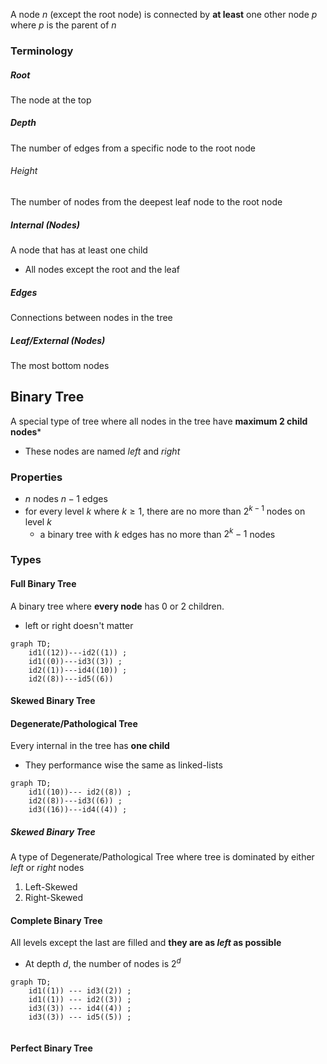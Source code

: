 A node $n$ (except the root node) is connected by **at least** one other node $p$ where $p$ is the parent of $n$
 
 ### Terminology
##### Root 
The node at the top 
##### Depth
The number of edges from a specific node to the root node
###### Height
The number of nodes from the deepest leaf node to the root node
##### Internal (Nodes)
A node that has at least one child
- All nodes except the root and the leaf
##### Edges
Connections between nodes in the tree
##### Leaf/External (Nodes)
The most bottom nodes

## Binary Tree
A special type of tree where all nodes in the tree have **maximum 2 child nodes***
- These nodes are named *left* and *right*
### Properties
- $n$ nodes $n-1$ edges
- for every level $k$ where $k\geq1$, there are no more than $2^{k-1}$ nodes on level $k$
	- a binary tree with $k$ edges has no more than $2^k -1$ nodes
### Types
#### Full Binary Tree
A binary tree where **every node** has 0 or 2 children. 
* left or right doesn't matter
```mermaid
graph TD;
	id1((12))---id2((1)) ;
	id1((0))---id3((3)) ;
	id2((1))---id4((10)) ;
	id2((8))---id5((6))
```
#### Skewed Binary Tree

#### Degenerate/Pathological Tree
Every internal in the tree has **one child**
- They performance wise the same as linked-lists
```mermaid
graph TD;
	id1((10))--- id2((8)) ;
	id2((8))---id3((6)) ;
	id3((16))---id4((4)) ; 
```
##### Skewed Binary Tree
A type of Degenerate/Pathological Tree where tree is dominated by either *left* or *right* nodes
1. Left-Skewed
2. Right-Skewed

#### Complete Binary Tree
All levels except the last are filled and **they are as *left* as possible**
- At depth $d$, the number of nodes is $2^d$

```mermaid
graph TD;
	id1((1)) --- id3((2)) ;
	id1((1)) --- id2((3)) ;
	id3((3)) --- id4((4)) ;
	id3((3)) --- id5((5)) ;	
	
```

#### Perfect Binary Tree
